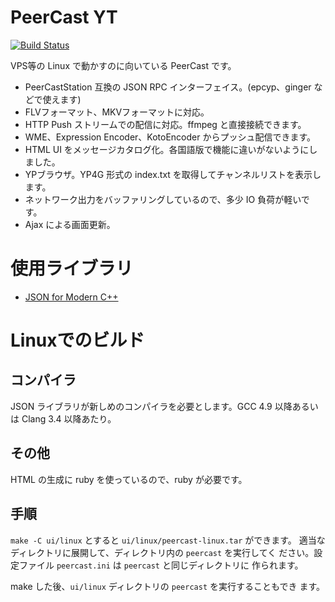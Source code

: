 # PeerCast YT

[![Build Status](https://travis-ci.org/plonk/peercast-yt.svg?branch=master)](https://travis-ci.org/plonk/peercast-yt)

VPS等の Linux で動かすのに向いている PeerCast です。

* PeerCastStation 互換の JSON RPC インターフェイス。(epcyp、ginger などで使えます)
* FLVフォーマット、MKVフォーマットに対応。
* HTTP Push ストリームでの配信に対応。ffmpeg と直接接続できます。
* WME、Expression Encoder、KotoEncoder からプッシュ配信できます。
* HTML UI をメッセージカタログ化。各国語版で機能に違いがないようにしました。
* YPブラウザ。YP4G 形式の index.txt を取得してチャンネルリストを表示します。
* ネットワーク出力をバッファリングしているので、多少 IO 負荷が軽いです。
* Ajax による画面更新。

# 使用ライブラリ

* [JSON for Modern C++](https://github.com/nlohmann/json)

# Linuxでのビルド

## コンパイラ

JSON ライブラリが新しめのコンパイラを必要とします。GCC 4.9 以降あるい
は Clang 3.4 以降あたり。

## その他

HTML の生成に ruby を使っているので、ruby が必要です。

## 手順

`make -C ui/linux` とすると `ui/linux/peercast-linux.tar` ができます。
適当なディレクトリに展開して、ディレクトリ内の `peercast` を実行してく
ださい。設定ファイル `peercast.ini` は `peercast` と同じディレクトリに
作られます。

make した後、`ui/linux` ディレクトリの `peercast` を実行することもでき
ます。
